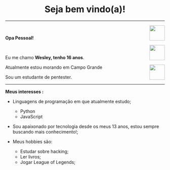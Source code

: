<h1 align="center"> Seja bem vindo(a)! </h1>
<hr />
<a href="https://github.com/linecurity7" target="_blank">
  <img align="right" src="https://cdn.iconscout.com/icon/free/png-256/github-108-438008.png" width="48px" height="48px">
</a><br />
<p align="left" > 
  <b>Opa Pessoal!</b>
</p>
<a href="https://www.instagram.com/line_security7/" target="_blank">
  <img align="right" src="https://cdn.icon-icons.com/icons2/1211/PNG/512/1491579602-yumminkysocialmedia36_83067.png" width="48px" height="48px">
</a><br />
<p align="left" >
Eu me chamo <b> Wesley, tenho 16 anos</b>.
</p>
<a href="https://www.youtube.com/channel/UCDOToM3tcedgXx2zh_n0H5w" target="_blank">
  <img align="right" src="https://i.ibb.co/kSWhXVq/youtube.png" width="48px" height="48px">
</a>
<p align="left" >
Atualmente estou morando em Campo Grande<br />
</p>
<p align="left" >
Sou um estudante de pentester.
</p>
<p align="left" >
</p>

<hr />

**Meus interesses :**

- Linguagens de programação em que atualmente estudo;
  - Python
  - JavaScript
  
- Sou apaixonado por tecnologia desde os meus 13 anos, estou sempre buscando mais conhecimento!;
- Meus hobbies são: 
  - Estudar sobre hacking; 
  - Ler livros;
  - Jogar League of Legends;
